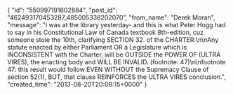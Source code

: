  {
   "id": "550997191602884",
   "post_id": "462493170453287_485005338202070",
   "from_name": "Derek Moran",
   "message": "i was at the library yesterday- and this is what Peter Hogg had to say in his Constitutional Law of Canada textbook 8th-edition, cuz someone stole the 10th, clarifying SECTION 32. of the CHARTER:\n\nAny statute enacted by either Parliament OR a Legislature which is INCONSISTENT with the Charter, will be OUTSIDE the POWER OF (ULTRA VIRES), the enacting body and WILL BE INVALID. (footnote: 47)\n\nfootnote 47: this result would follow EVEN WITHOUT the Supremacy Clause of section 52(1), BUT, that clause REINFORCES the ULTRA VIRES conclusion.",
   "created_time": "2013-08-20T20:08:15+0000"
 }
